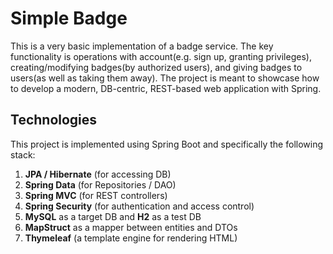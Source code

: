# Simple Badge
This is a very basic implementation of a badge service. 
The key functionality is operations with account(e.g. sign up, granting privileges), 
creating/modifying badges(by authorized users), and
giving badges to users(as well as taking them away).
The project is meant to showcase how to develop a modern, DB-centric, REST-based web
application with Spring.

## Technologies

This project is implemented using Spring Boot and specifically the following stack:
1. **JPA / Hibernate** (for accessing DB)
2. **Spring Data** (for Repositories / DAO)
3. **Spring MVC** (for REST controllers)
4. **Spring Security** (for authentication and access control)
5. **MySQL** as a target DB and **H2** as a test DB
6. **MapStruct** as a mapper between entities and DTOs
7. **Thymeleaf** (a template engine for rendering HTML)